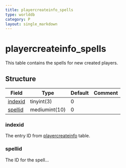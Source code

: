 ```yaml
---
title: playercreateinfo_spells
type: worlddb
category: P
layout: single_markdown
---
```


# playercreateinfo_spells
This table contains the spells for new created players.

## Structure

Field                                                                                 | Type          | Default | Comment
------------------------------------------------------------------------------------- | ------------- | ------- | -------
[indexid](#indexid) | tinyint(3)    | 0       |        
[spellid](#spellid) | mediumint(10) | 0       |        

### indexid

The entry ID from [playercreateinfo](/Wiki/database/world/playercreateinfo/ "Playercreateinfo") table.

### spellid

The ID for the spell...